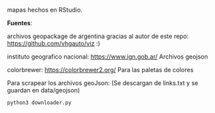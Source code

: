 mapas hechos en RStudio.

**Fuentes**:

archivos geopackage de argentina gracias al autor de este repo: https://github.com/vhgauto/viz :)

instituto geografico nacional: https://www.ign.gob.ar/
Archivos geojson

colorbrewer: https://colorbrewer2.org/
Para las paletas de colores

Para scrapear los archivos geoJson:
(Se descargan de links.txt y se guardan en data/geojson)
```
python3 downloader.py
```